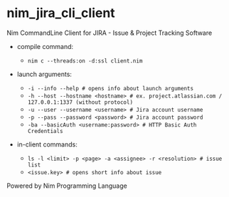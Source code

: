 # nim_jira_cli_client
Nim CommandLine Client for JIRA - Issue &amp; Project Tracking Software

- compile command:
  - ```nim c --threads:on -d:ssl client.nim```

- launch arguments:
  - ```-i --info --help # opens info about launch arguments```
  - ```-h --host --hostname <hostname> # ex. project.atlassian.com / 127.0.0.1:1337 (without protocol)```
  - ```-u --user --username <username> # Jira account username```
  - ```-p --pass --password <password> # Jira account password```
  - ```-ba --basicAuth <username:password> # HTTP Basic Auth Credentials```

- in-client commands:
  - ```ls -l <limit> -p <page> -a <assignee> -r <resolution> # issue list```
  - ```<issue.key> # opens short info about issue```
 
Powered by Nim Programming Language
